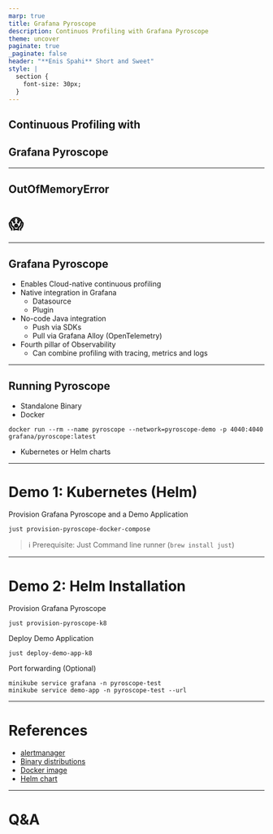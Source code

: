 ```yaml
---
marp: true
title: Grafana Pyroscope
description: Continuos Profiling with Grafana Pyroscope
theme: uncover
paginate: true
_paginate: false
header: "**Enis Spahi** Short and Sweet"
style: |
  section {
    font-size: 30px;
  }
---
```


## Continuous Profiling with 
## Grafana Pyroscope

---

## OutOfMemoryError
# 😱

---

## Grafana Pyroscope

- Enables Cloud-native continuous profiling
- Native integration in Grafana
  - Datasource
  - Plugin
- No-code Java integration
  - Push via SDKs
  - Pull via Grafana Alloy (OpenTelemetry)
- Fourth pillar of Observability
  - Can combine profiling with tracing, metrics and logs

---

## Running Pyroscope

- Standalone Binary
- Docker
```
docker run --rm --name pyroscope --network=pyroscope-demo -p 4040:4040 grafana/pyroscope:latest
```
- Kubernetes or Helm charts

---

# Demo 1: Kubernetes (Helm)

Provision Grafana Pyroscope and a Demo Application
```
just provision-pyroscope-docker-compose
```


> ℹ️ Prerequisite: Just Command line runner (`brew install just`)

---

# Demo 2: Helm Installation

Provision Grafana Pyroscope
```
just provision-pyroscope-k8
```

Deploy Demo Application
```
just deploy-demo-app-k8
```

Port forwarding (Optional)
```
minikube service grafana -n pyroscope-test
minikube service demo-app -n pyroscope-test --url
```


---


# References

- [alertmanager](https://prometheus.io/docs/alerting/latest/alertmanager/)
- [Binary distributions](https://prometheus.io/download/)
- [Docker image](https://hub.docker.com/r/prom/alertmanager)
- [Helm chart](https://artifacthub.io/packages/helm/prometheus-community/prometheus)

---

# Q&A